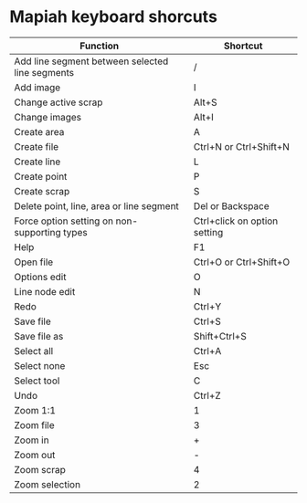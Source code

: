 # Mapiah keyboard shorcuts

| Function                                        | Shortcut                     |
| ----------------------------------------------- | ---------------------------- |
| Add line segment between selected line segments | /                            |
| Add image                                       | I                            |
| Change active scrap                             | Alt+S                        |
| Change images                                   | Alt+I                        |
| Create area                                     | A                            |
| Create file                                     | Ctrl+N or Ctrl+Shift+N       |
| Create line                                     | L                            |
| Create point                                    | P                            |
| Create scrap                                    | S                            |
| Delete point, line, area or line segment        | Del or Backspace             |
| Force option setting on non-supporting types    | Ctrl+click on option setting |
| Help                                            | F1                           |
| Open file                                       | Ctrl+O or Ctrl+Shift+O       |
| Options edit                                    | O                            |
| Line node edit                                  | N                            |
| Redo                                            | Ctrl+Y                       |
| Save file                                       | Ctrl+S                       |
| Save file as                                    | Shift+Ctrl+S                 |
| Select all                                      | Ctrl+A                       |
| Select none                                     | Esc                          |
| Select tool                                     | C                            |
| Undo                                            | Ctrl+Z                       |
| Zoom 1:1                                        | 1                            |
| Zoom file                                       | 3                            |
| Zoom in                                         | +                            |
| Zoom out                                        | -                            |
| Zoom scrap                                      | 4                            |
| Zoom selection                                  | 2                            |
